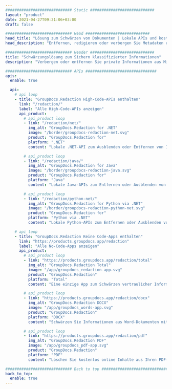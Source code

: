 ```yaml
---
############################# Static ############################
layout: "product"
date: 2021-04-27T09:31:06+03:00
draft: false

############################# Head ############################
head_title: "Lösung zum Schwärzen von Dokumenten | Lokale APIs und kostenlose App"
head_description: "Entfernen, redigieren oder verbergen Sie Metadaten und Textinhalte in MS Office Word-Dokumenten, Excel-Tabellen, PowerPoint-Präsentationen, PDF- und Bilddateiformaten."

############################# Header ############################
title: "Schwärzungslösung zum Sichern klassifizierter Informationen"
description: "Verbergen oder entfernen Sie private Informationen aus Microsoft Office-Dokumenten, Tabellenkalkulationen, Präsentationen, PDFs und Bildern."

############################# APIs ###############################
apis:
  enable: true

  api:
    # api loop
    - title: "GroupDocs.Redaction High-Code-APIs enthalten"
      link: "/redaction/"
      label: "Alle High-Code-APIs anzeigen"
      api_product:
        # api_product loop
        - link: "/redaction/net/"
          img_alt: "GroupDocs.Redaction for .NET"
          image: "/border/groupdocs-redaction-net.svg"
          product: "GroupDocs.Redaction for"
          platform: ".NET"
          content: "Lokale .NET-API zum Ausblenden oder Entfernen von Inhalten und Metadaten aus Ihren persönlichen Dokumenten."

        # api_product loop
        - link: "/redaction/java/"
          img_alt: "GroupDocs.Redaction for Java"
          image: "/border/groupdocs-redaction-java.svg"
          product: "GroupDocs.Redaction for"
          platform: "Java"
          content: "Lokale Java-APIs zum Entfernen oder Ausblenden von Text aus Inhalten und Metadaten unterstützter Dateiformate."

        # api_product loop
        - link: "/redaction/python-net/"
          img_alt: "GroupDocs.Redaction for Python via .NET"
          image: "/border/groupdocs-redaction-python-net.svg"
          product: "GroupDocs.Redaction for"
          platform: "Python via .NET"
          content: "Lokale Python-APIs zum Entfernen oder Ausblenden von Text aus Inhalten und Metadaten unterstützter Dateiformate."

    # api loop
    - title: "GroupDocs.Redaction Keine Code-Apps enthalten"
      link: "https://products.groupdocs.app/redaction"
      label: "Alle No-Code-Apps anzeigen"
      api_product:
        # api_product loop
        - link: "https://products.groupdocs.app/redaction/total"
          img_alt: "GroupDocs.Redaction Total"
          image: "/app/groupdocs_redaction-app.svg"
          product: "GroupDocs.Redaction"
          platform: "Total"
          content: "Eine einzige App zum Schwärzen vertraulicher Informationen aus Word, Excel, PowerPoint, PDF und vielen anderen Arten von Dokumenten."

        # api_product loop
        - link: "https://products.groupdocs.app/redaction/docx"
          img_alt: "GroupDocs.Redaction DOCX"
          image: "/app/groupdocs_words-app.svg"
          product: "GroupDocs.Redaction"
          platform: "DOCX"
          content: "Schwärzen Sie Informationen aus Word-Dokumenten mit einem beliebigen Webbrowser."

        # api_product loop
        - link: "https://products.groupdocs.app/redaction/pdf"
          img_alt: "GroupDocs.Redaction PDF"
          image: "/app/groupdocs_pdf-app.svg"
          product: "GroupDocs.Redaction"
          platform: "PDF"
          content: "Löschen Sie kostenlos online Inhalte aus Ihren PDF-Dokumenten."

############################# Back to top ###############################
back_to_top:
  enable: true
---
```

